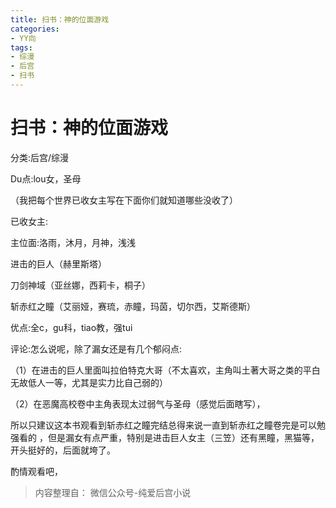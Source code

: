```yaml
---
title: 扫书：神的位面游戏
categories:
- YY向
tags:
- 综漫
- 后宫
- 扫书
---
```

# 扫书：神的位面游戏
分类:后宫/综漫

Du点:lou女，圣母

（我把每个世界已收女主写在下面你们就知道哪些没收了）

已收女主:

主位面:洛雨，沐月，月神，浅浅

进击的巨人（赫里斯塔）

刀剑神域（亚丝娜，西莉卡，桐子）

斩赤红之瞳（艾丽娅，赛琉，赤瞳，玛茵，切尔西，艾斯德斯）

优点:全c，gu科，tiao教，强tui

评论:怎么说呢，除了漏女还是有几个郁闷点:

（1）在进击的巨人里面叫拉伯特克大哥（不太喜欢，主角叫土著大哥之类的平白无故低人一等，尤其是实力比自己弱的）

（2）在恶魔高校卷中主角表现太过弱气与圣母（感觉后面瞎写），

所以只建议这本书观看到斩赤红之瞳完结总得来说一直到斩赤红之瞳卷完是可以勉强看的
，但是漏女有点严重，特别是进击巨人女主（三笠）还有黑瞳，黑猫等，开头挺好的，后面就垮了。

酌情观看吧，


> 内容整理自： 微信公众号-纯爱后宫小说